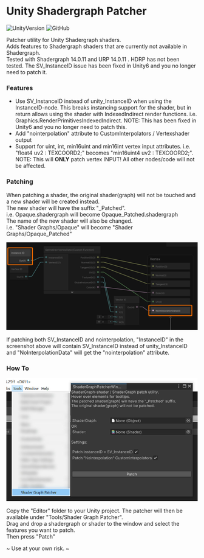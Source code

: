 # Unity Shadergraph Patcher
![UnityVersion](https://img.shields.io/static/v1?label=unity&message=2022.3%2B&color=blue&style=flat&logo=Unity)
![GitHub](https://img.shields.io/github/license/dotmos/unityshadergraphpatcher)

Patcher utility for Unity Shadergraph shaders.</br>
Adds features to Shadergraph shaders that are currently not available in Shadergraph.</br>
Tested with Shadergraph 14.0.11 and URP 14.0.11 . HDRP has not been tested.
The SV_InstanceID issue has been fixed in Unity6 and you no longer need to patch it.

### Features

- Use SV_InstanceID instead of unity_InstanceID when using the InstanceID-node. This breaks instancing support for the shader, but in return allows using the shader with IndexedIndirect render functions. i.e. Graphics.RenderPrimitivesIndexedIndirect. NOTE: This has been fixed in Unity6 and you no longer need to patch this.
- Add "nointerpolation" attribute to CustomInterpolators / Vertexshader output
- Support for uint, int, min16uint and min16int vertex input attributes. i.e. "float4 uv2 : TEXCOORD2;" becomes "min16uint4 uv2 : TEXCOORD2;". NOTE: This will **ONLY** patch vertex INPUT! All other nodes/code will not be affected. 

### Patching

When patching a shader, the original shader(graph) will not be touched and a new shader will be created instead.</br>
The new shader will have the suffix "_Patched".</br>
i.e. Opaque.shadergraph will become Opaque_Patched.shadergraph</br>
The name of the new shader will also be changed.</br>
i.e. "Shader Graphs/Opaque" will become "Shader Graphs/Opaque_Patched"

<img src="./Docs/Graph.jpg">

If patching both SV_InstanceID and nointerpolation, "InstanceID" in the screenshot above will contain SV_InstanceID instead of unity_InstanceID and "NoInterpolationData" will get the "nointerpolation" attribute.

### How To

<img src="./Docs/PatcherWindow.jpg">

Copy the "Editor" folder to your Unity project. The patcher will then be available under "Tools/Shader Graph Patcher".</br>
Drag and drop a shadergraph or shader to the window and select the features you want to patch.</br>
Then press "Patch"

~ Use at your own risk. ~
